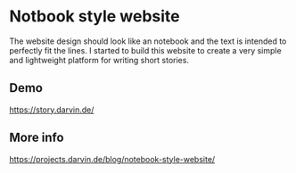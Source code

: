 # Notbook style website
The website design should look like an notebook and the text is intended to perfectly fit  the lines.  I started to build this website to create a very simple and lightweight platform for writing short stories.

## Demo
https://story.darvin.de/

## More info
https://projects.darvin.de/blog/notebook-style-website/

